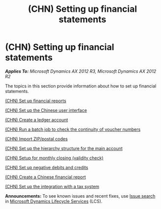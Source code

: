 ﻿---
title: (CHN) Setting up financial statements
TOCTitle: (CHN) Setting up financial statements
ms:assetid: 836cefe9-61f5-43de-a45d-2b2aca079431
ms:mtpsurl: https://technet.microsoft.com/en-us/library/JJ664074(v=AX.60)
ms:contentKeyID: 49384658
ms.date: 04/18/2014
mtps_version: v=AX.60
---

# (CHN) Setting up financial statements 


_**Applies To:** Microsoft Dynamics AX 2012 R3, Microsoft Dynamics AX 2012 R2_

The topics in this section provide information about how to set up financial statements.

[(CHN) Set up financial reports](chn-set-up-financial-reports.md)

[(CHN) Set up the Chinese user interface](chn-set-up-the-chinese-user-interface.md)

[(CHN) Create a ledger account](chn-create-a-ledger-account.md)

[(CHN) Run a batch job to check the continuity of voucher numbers](chn-run-a-batch-job-to-check-the-continuity-of-voucher-numbers.md)

[(CHN) Import ZIP/postal codes](chn-import-zip-postal-codes.md)

[(CHN) Set up the hierarchy structure for the main account](chn-set-up-the-hierarchy-structure-for-the-main-account.md)

[(CHN) Setup for monthly closing (validity check)](chn-setup-for-monthly-closing-validity-check.md)

[(CHN) Set up negative debits and credits](chn-set-up-negative-debits-and-credits.md)

[(CHN) Create a Chinese financial report](chn-create-a-chinese-financial-report.md)

[(CHN) Set up the integration with a tax system](chn-set-up-the-integration-with-a-tax-system.md)

  
**Announcements:** To see known issues and recent fixes, use [Issue search](http://go.microsoft.com/fwlink/?linkid=389258) in [Microsoft Dynamics Lifecycle Services](http://go.microsoft.com/fwlink/?linkid=306505) (LCS).

